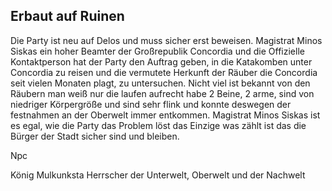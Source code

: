## Erbaut auf Ruinen

Die Party ist neu auf Delos und muss sicher erst beweisen. Magistrat Minos Siskas ein hoher Beamter der Großrepublik Concordia und die Offizielle Kontaktperson hat der Party den Auftrag geben, in die Katakomben unter Concordia zu reisen und die vermutete Herkunft der Räuber die Concordia seit vielen Monaten plagt, zu untersuchen. Nicht viel ist bekannt von den Räubern man weiß nur die laufen aufrecht habe 2 Beine, 2 arme, sind von niedriger Körpergröße und sind sehr flink und konnte deswegen der festnahmen an der Oberwelt immer entkommen. Magistrat Minos Siskas ist es egal, wie die Party das Problem löst das Einzige was zählt ist das die Bürger der Stadt sicher sind und bleiben.






Npc

König Mulkunksta Herrscher der Unterwelt, Oberwelt und der Nachwelt